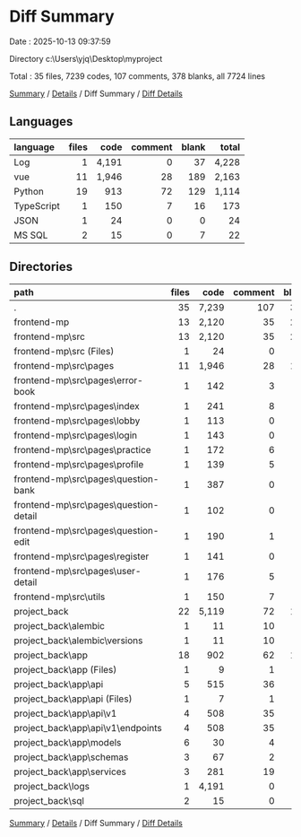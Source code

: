 # Diff Summary

Date : 2025-10-13 09:37:59

Directory c:\\Users\\yjq\\Desktop\\myproject

Total : 35 files,  7239 codes, 107 comments, 378 blanks, all 7724 lines

[Summary](results.md) / [Details](details.md) / Diff Summary / [Diff Details](diff-details.md)

## Languages
| language | files | code | comment | blank | total |
| :--- | ---: | ---: | ---: | ---: | ---: |
| Log | 1 | 4,191 | 0 | 37 | 4,228 |
| vue | 11 | 1,946 | 28 | 189 | 2,163 |
| Python | 19 | 913 | 72 | 129 | 1,114 |
| TypeScript | 1 | 150 | 7 | 16 | 173 |
| JSON | 1 | 24 | 0 | 0 | 24 |
| MS SQL | 2 | 15 | 0 | 7 | 22 |

## Directories
| path | files | code | comment | blank | total |
| :--- | ---: | ---: | ---: | ---: | ---: |
| . | 35 | 7,239 | 107 | 378 | 7,724 |
| frontend-mp | 13 | 2,120 | 35 | 205 | 2,360 |
| frontend-mp\\src | 13 | 2,120 | 35 | 205 | 2,360 |
| frontend-mp\\src (Files) | 1 | 24 | 0 | 0 | 24 |
| frontend-mp\\src\\pages | 11 | 1,946 | 28 | 189 | 2,163 |
| frontend-mp\\src\\pages\\error-book | 1 | 142 | 3 | 16 | 161 |
| frontend-mp\\src\\pages\\index | 1 | 241 | 8 | 20 | 269 |
| frontend-mp\\src\\pages\\lobby | 1 | 113 | 0 | 16 | 129 |
| frontend-mp\\src\\pages\\login | 1 | 143 | 0 | 23 | 166 |
| frontend-mp\\src\\pages\\practice | 1 | 172 | 6 | 2 | 180 |
| frontend-mp\\src\\pages\\profile | 1 | 139 | 5 | 12 | 156 |
| frontend-mp\\src\\pages\\question-bank | 1 | 387 | 0 | 31 | 418 |
| frontend-mp\\src\\pages\\question-detail | 1 | 102 | 0 | 11 | 113 |
| frontend-mp\\src\\pages\\question-edit | 1 | 190 | 1 | 19 | 210 |
| frontend-mp\\src\\pages\\register | 1 | 141 | 0 | 20 | 161 |
| frontend-mp\\src\\pages\\user-detail | 1 | 176 | 5 | 19 | 200 |
| frontend-mp\\src\\utils | 1 | 150 | 7 | 16 | 173 |
| project_back | 22 | 5,119 | 72 | 173 | 5,364 |
| project_back\\alembic | 1 | 11 | 10 | 8 | 29 |
| project_back\\alembic\\versions | 1 | 11 | 10 | 8 | 29 |
| project_back\\app | 18 | 902 | 62 | 121 | 1,085 |
| project_back\\app (Files) | 1 | 9 | 1 | 0 | 10 |
| project_back\\app\\api | 5 | 515 | 36 | 56 | 607 |
| project_back\\app\\api (Files) | 1 | 7 | 1 | 2 | 10 |
| project_back\\app\\api\\v1 | 4 | 508 | 35 | 54 | 597 |
| project_back\\app\\api\\v1\\endpoints | 4 | 508 | 35 | 54 | 597 |
| project_back\\app\\models | 6 | 30 | 4 | 10 | 44 |
| project_back\\app\\schemas | 3 | 67 | 2 | 14 | 83 |
| project_back\\app\\services | 3 | 281 | 19 | 41 | 341 |
| project_back\\logs | 1 | 4,191 | 0 | 37 | 4,228 |
| project_back\\sql | 2 | 15 | 0 | 7 | 22 |

[Summary](results.md) / [Details](details.md) / Diff Summary / [Diff Details](diff-details.md)